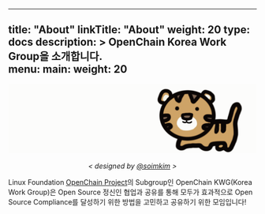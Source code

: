 
---
title: "About"
linkTitle: "About"
weight: 20
type: docs
description: >
  OpenChain Korea Work Group을 소개합니다.  
menu:
  main:
    weight: 20
---
 ![kwg-logo.gif](kwg-logo.gif) 
_<center> < designed by [@soimkim](https://github.com/soimkim) > </center>_

Linux Foundation [OpenChain Project](https://openchainproject.org/)의 Subgroup인 OpenChain KWG(Korea Work Group)은 Open Source 정신인 협업과 공유를 통해 모두가 효과적으로 Open Source Compliance를 달성하기 위한 방법을 고민하고 공유하기 위한 모임입니다!



